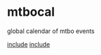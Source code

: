 # mtbocal
global calendar of mtbo events


[include](registerevent.md)
[include](https://github.com/stehal/mtbocal/blob/master/registerevent.md)

